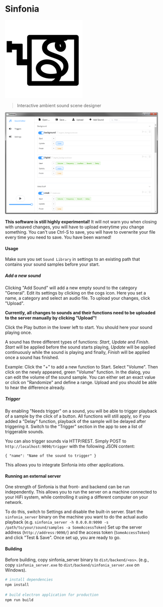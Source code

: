 # Sinfonia

![Logo](https://github.com/ghtyrant/sinfonia/raw/master/build/icons/256x256.png "Sinfonia Logo")

> Interactive ambient sound scene designer

![Main Interface](https://github.com/ghtyrant/sinfonia/raw/master/screenshots/sinfonia.png "Sinfonia Logo")

**This software is still highly experimental!** It will not warn you when closing with unsaved changes, you will have to upload everytime you change something. You can't use Ctrl-S to save, you will have to overwrite your file every time you need to save. You have been warned!

#### Usage
Make sure you set `Sound Library` in settings to an existing path that contains your sound samples before your start.

##### Add a new sound
Clicking "Add Sound" will add a new empty sound to the category "General". Edit its settings by clicking on the cogs icon. Here you set a name, a category and select an audio file. To upload your changes, click "Upload".

**Currently, all changes to sounds and their functions need to be uploaded to the server manually by clicking "Upload"!**

Click the Play button in the lower left to start. You should here your sound playing once.

A sound has three different types of functions: *Start*, *Update* and *Finish*. *Start* will be applied before the sound starts playing, *Update* will be applied continuously while the sound is playing and finally, *Finish* will be applied once a sound has finished.

Example: Click the "+" to add a new function to Start. Select "Volume". Then click on the newly appeared, green "Volume" function. In the dialog, you can edit the volume of the sound sample. You can either set an exact value or click on "Randomize" and define a range.
Upload and you should be able to hear the difference already.

##### Trigger
By enabling "Needs trigger" on a sound, you will be able to trigger playback of a sample by the click of a button. All functions will still apply, so if you added a "Delay" function, playback of the sample will be delayed after triggering it.
Switch to the "Trigger" section in the app to see a list of triggerable sounds.

You can also trigger sounds via HTTP/REST. Simply POST to `http://localhost:9090/trigger` with the following JSON content:
```
{ "name": "Name of the sound to trigger" }
```

This allows you to integrate Sinfonia into other applications.

#### Running an external server
One strength of Sinfonia is that front- and backend can be run independently. This allows you to run the server on a machine connected to your HiFi system, while controlling it using a different computer on your network.

To do this, switch to Settings and disable the built-in server. Start the `sinfonia_server` binary on the machine you want to do the actual audio playback (e.g. `sinfonia_server -h 0.0.0.0:9090 -s /path/to/your/sound/samples -a SomeAccessToken`)
Set up the server address (`http://address:9090/`) and the access token (`SomeAccessToken`) and click "Test & Save". Once set up, you are ready to go.

#### Building
Before building, copy sinfonia_server binary to `dist/backend/<os>`. (e.g., copy `sinfonia_server.exe` to `dist/backend/sinfonia_server.exe` on Windows).

``` bash
# install dependencies
npm install

# build electron application for production
npm run build
```
